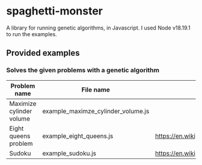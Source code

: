 # spaghetti-monster
A library for running genetic algorithms, in Javascript. I used Node v18.19.1
to run the examples.

## Provided examples
### Solves the given problems with a genetic algorithm

| Problem name | File name | Link | 
|--------------|-----------|------|
| Maximize cylinder volume | example_maximze_cylinder_volume.js | |
| Eight queens problem | example_eight_queens.js | https://en.wikipedia.org/wiki/Eight_queens_puzzle | 
| Sudoku | example_sudoku.js | https://en.wikipedia.org/wiki/Sudoku |



